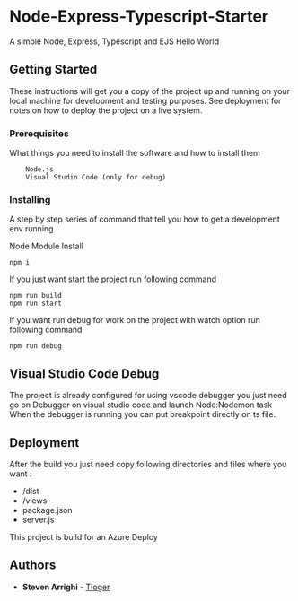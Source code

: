 # Node-Express-Typescript-Starter

A simple Node, Express, Typescript and EJS Hello World

## Getting Started

These instructions will get you a copy of the project up and running on your local machine for development and testing purposes. See deployment for notes on how to deploy the project on a live system.

### Prerequisites

What things you need to install the software and how to install them

```
    Node.js
    Visual Studio Code (only for debug)
```

### Installing

A step by step series of command that tell you how to get a development env running

Node Module Install

```
npm i 
```

If you just want start the project run following command

```
npm run build
npm run start
```
If you want run debug for work on the project with watch option run following command

```
npm run debug
```
## Visual Studio Code Debug

The project is already configured for using vscode debugger you just need go on Debugger on visual studio code and launch Node:Nodemon task
When the debugger is running you can put breakpoint directly on ts file.


## Deployment

After the build you just need copy following directories and files where you want : 
* /dist
* /views
* package.json
* server.js

This project is build for an Azure Deploy


## Authors

* **Steven Arrighi**  - [Tioger](https://github.com/tioger)

